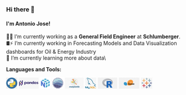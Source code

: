 ### Hi there 👋  
#### I'm Antonio Jose!   

👨‍💻 I’m currently working as a <b>General Field Engineer</b> at <b>Schlumberger</b>.\
:oil_drum::zap: I’m currently working in Forecasting Models and Data Visualization dashboards for Oil & Energy Industry\
🌱 I’m currently learning more about data\ 

**Languages and Tools:**

<code><img height="30" src="Images/python.png"></code> <code><img height="30" src="Images/pandas.png"></code>  <code><img height="30" src="Images/numpy.png"></code> <code><img height="30" src="Images/seaborn.png"></code> <code><img height="30" src="Images/matplotlib.png"></code> <code><img height="30" src="Images/MySQL.png"></code>
<code><img height="30" src="Images/R.png"></code> <code><img height="30" src="Images/Scikitlearn.png"></code> <code><img height="30" src="Images/Tableau.png"></code>
